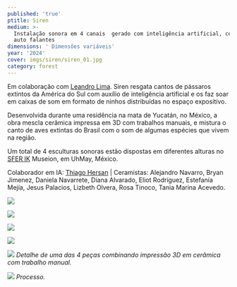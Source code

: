 ```yaml
---
published: 'true'
ptitle: Siren
medium: >-
  Instalação sonora em 4 canais  gerado com inteligência artificial, cerâmica e
  auto falantes
dimensions: ' Dimensões variáveis'
year: '2024'
cover: imgs/siren/siren_01.jpg
category: forest
---
```

Em colaboração com [Leandro Lima](https://aagua.net/). Siren resgata cantos de pássaros extintos da América do Sul com auxílio de inteligência artificial e os faz soar em caixas de som em formato de ninhos distribuídas no espaço expositivo.

Desenvolvida durante uma residência na mata de Yucatán, no México, a obra mescla cerâmica impressa em 3D com trabalhos manuais, e mistura o canto de aves extintas do Brasil com o som de algumas espécies que vivem na região. 

Um total de 4 esculturas sonoras estão dispostas em diferentes alturas no [SFER IK](https://www.sferik.art/) Museion, em UhMay, México.  

Colaborador em IA: [Thiago Hersan](https://thiagohersan.com/) \| Ceramistas: Alejandro Navarro, Bryan Jimenez, Daniela Navarrete, Diana Alvarado, Eliot Rodríguez, Estefanía Mejía, Jesus Palacios, Lizbeth Olvera, Rosa Tinoco, Tania Marina Acevedo.

![]({{site.baseurl}}/imgs/siren/siren_02.jpg)

![]({{site.baseurl}}/imgs/siren/siren_03.jpg)

![]({{site.baseurl}}/imgs/siren/siren_04.jpg)

![]({{site.baseurl}}/imgs/siren/siren_05.jpg)

![]({{site.baseurl}}/imgs/siren/siren_06.jpg)
_Detalhe de uma das 4 peças combinando impressão 3D em cerâmica com trabalho manual._

![]({{site.baseurl}}/imgs/siren/siren_07.jpg)
_Processo._
